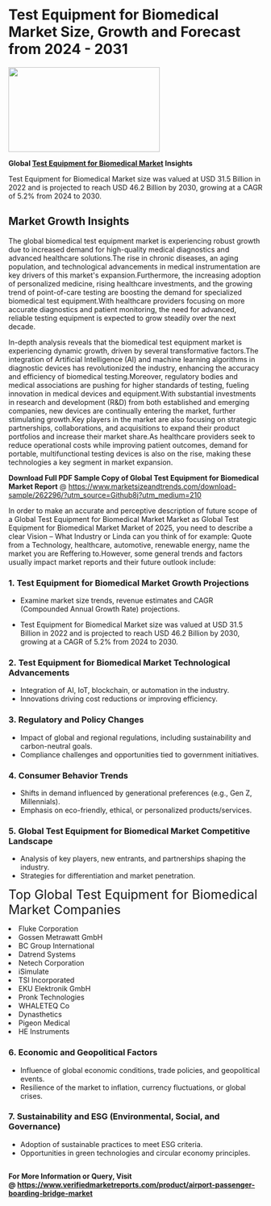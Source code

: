 <H1>Test Equipment for Biomedical Market Size, Growth and Forecast from 2024 - 2031</H1><img class="aligncenter size-medium wp-image-584254" src="https://thirdeyenews.in/wp-content/uploads/2024/09/Global-Market-Research-300x168.jpeg" alt="" width="300" height="168" /><p><strong>Global&nbsp;<a href="https://www.marketsizeandtrends.com/download-sample/262296/?utm_source=Github8j?utm_medium=210">Test Equipment for Biomedical Market</a> Insights</strong></p><p>Test Equipment for Biomedical Market size was valued at USD 31.5 Billion in 2022 and is projected to reach USD 46.2 Billion by 2030, growing at a CAGR of 5.2% from 2024 to 2030.</p><p><h2>Market Growth Insights</h2> <p>The global biomedical test equipment market is experiencing robust growth due to increased demand for high-quality medical diagnostics and advanced healthcare solutions.The rise in chronic diseases, an aging population, and technological advancements in medical instrumentation are key drivers of this market's expansion.Furthermore, the increasing adoption of personalized medicine, rising healthcare investments, and the growing trend of point-of-care testing are boosting the demand for specialized biomedical test equipment.With healthcare providers focusing on more accurate diagnostics and patient monitoring, the need for advanced, reliable testing equipment is expected to grow steadily over the next decade.</p> <p>In-depth analysis reveals that the biomedical test equipment market is experiencing dynamic growth, driven by several transformative factors.The integration of Artificial Intelligence (AI) and machine learning algorithms in diagnostic devices has revolutionized the industry, enhancing the accuracy and efficiency of biomedical testing.Moreover, regulatory bodies and medical associations are pushing for higher standards of testing, fueling innovation in medical devices and equipment.With substantial investments in research and development (R&D) from both established and emerging companies, new devices are continually entering the market, further stimulating growth.Key players in the market are also focusing on strategic partnerships, collaborations, and acquisitions to expand their product portfolios and increase their market share.As healthcare providers seek to reduce operational costs while improving patient outcomes, demand for portable, multifunctional testing devices is also on the rise, making these technologies a key segment in market expansion.</p> <p><span class=""><strong>Download Full PDF Sample Copy of Global Test Equipment for Biomedical Market Report</strong> @ <a href="https://www.marketsizeandtrends.com/download-sample/262296/?utm_source=Github8j?utm_medium=210" target="_blank">https://www.marketsizeandtrends.com/download-sample/262296/?utm_source=Github8j?utm_medium=210</a></span></p><p>In order to make an accurate and perceptive description of future scope of a Global&nbsp;Test Equipment for Biomedical Market Market as Global&nbsp;Test Equipment for Biomedical Market Market of 2025, you need to describe a clear Vision &ndash; What Industry or Linda can you think of for example: Quote from a Technology, healthcare, automotive, renewable energy, name the market you are Reffering to.However, some general trends and factors usually impact market reports and their future outlook include:</p><h3>1.&nbsp;<strong>Test Equipment for Biomedical Market Growth Projections</strong></h3><ul><li>Examine market size trends, revenue estimates and CAGR (Compounded Annual Growth Rate) projections.</li><li><p>Test Equipment for Biomedical Market size was valued at USD 31.5 Billion in 2022 and is projected to reach USD 46.2 Billion by 2030, growing at a CAGR of 5.2% from 2024 to 2030.</p></li></ul><h3>2.&nbsp;<strong>Test Equipment for Biomedical Market Technological Advancements</strong></h3><ul><li>Integration of AI, IoT, blockchain, or automation in the industry.</li><li>Innovations driving cost reductions or improving efficiency.</li></ul><h3>3.&nbsp;<strong>Regulatory and Policy Changes</strong></h3><ul><li>Impact of global and regional regulations, including sustainability and carbon-neutral goals.</li><li>Compliance challenges and opportunities tied to government initiatives.</li></ul><h3>4.&nbsp;<strong>Consumer Behavior Trends</strong></h3><ul><li>Shifts in demand influenced by generational preferences (e.g., Gen Z, Millennials).</li><li>Emphasis on eco-friendly, ethical, or personalized products/services.</li></ul><h3>5.&nbsp;<strong>Global Test Equipment for Biomedical Market Competitive Landscape</strong></h3><ul><li>Analysis of key players, new entrants, and partnerships shaping the industry.</li><li>Strategies for differentiation and market penetration.</li></ul><p data-pm-slice="1 1 []"><span style="color: inherit; font-family: inherit; font-size: 25px;">Top Global Test Equipment for Biomedical Market Companies</span></p><div class="" data-test-id=""><p><li>Fluke Corporation</li><li> Gossen Metrawatt GmbH</li><li> BC Group International</li><li> Datrend Systems</li><li> Netech Corporation</li><li> iSimulate</li><li> TSI Incorporated</li><li> EKU Elektronik GmbH</li><li> Pronk Technologies</li><li> WHALETEQ Co</li><li> Dynasthetics</li><li> Pigeon Medical</li><li> HE Instruments</li></p></div><h3>6.&nbsp;<strong>Economic and Geopolitical Factors</strong></h3><ul><li>Influence of global economic conditions, trade policies, and geopolitical events.</li><li>Resilience of the market to inflation, currency fluctuations, or global crises.</li></ul><h3>7.&nbsp;<strong>Sustainability and ESG (Environmental, Social, and Governance)</strong></h3><ul><li>Adoption of sustainable practices to meet ESG criteria.</li><li>Opportunities in green technologies and circular economy principles.</li></ul><h2><strong style="font-size: 14px;">For More Information or Query, Visit @&nbsp;</strong><a style="background-color: #ffffff; font-size: 14px;" href="https://www.marketsizeandtrends.com/report/test-equipment-for-biomedical-market/" target="_blank">https://www.verifiedmarketreports.com/product/airport-passenger-boarding-bridge-market</a></h2>